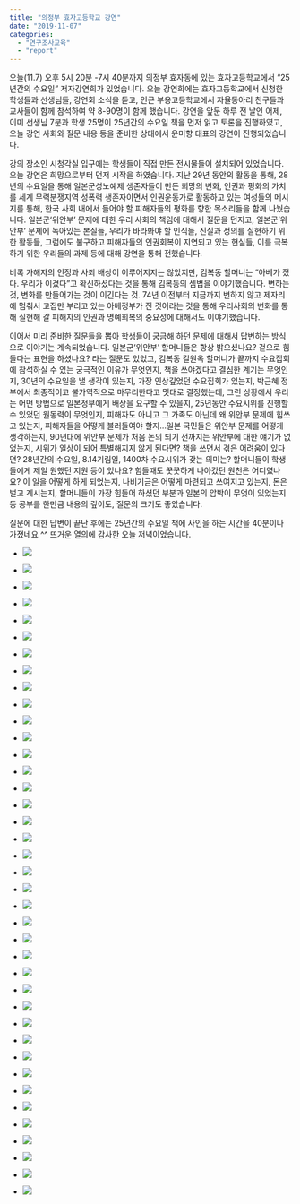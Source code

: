 ```yaml
---
title: "의정부 효자고등학교 강연"
date: "2019-11-07"
categories: 
  - "연구조사교육"
  - "report"
---
```


오늘(11.7) 오후 5시 20분 -7시 40분까지 의정부 효자동에 있는 효자고등학교에서 “25년간의 수요일” 저자강연회가 있었습니다. 오늘 강연회에는 효자고등학교에서 신청한 학생들과 선생님들, 강연회 소식을 듣고, 인근 부용고등학교에서 자율동아리 친구들과 교사들이 함께 참석하여 약 8-90명이 함께 했습니다. 강연을 앞둔 하루 전 날인 어제, 이미 선생님 7분과 학생 25명이 25년간의 수요일 책을 먼저 읽고 토론을 진행하였고, 오늘 강연 사회와 질문 내용 등을 준비한 상태에서 윤미향 대표의 강연이 진행되었습니다.

강의 장소인 시청각실 입구에는 학생들이 직접 만든 전시물들이 설치되어 있었습니다. 오늘 강연은 희망으로부터 먼저 시작을 하였습니다. 지난 29년 동안의 활동을 통해, 28년의 수요일을 통해 일본군성노예제 생존자들이 만든 희망의 변화, 인권과 평화의 가치를 세계 무력분쟁지역 성폭력 생존자이면서 인권운동가로 활동하고 있는 여성들의 메시지를 통해, 한국 사회 내에서 들어야 할 피해자들의 평화를 향한 목소리들을 함께 나눴습니다. 일본군‘위안부’ 문제에 대한 우리 사회의 책임에 대해서 질문을 던지고, 일본군‘위안부’ 문제에 녹아있는 본질들, 우리가 바라봐야 할 인식들, 진실과 정의를 실현하기 위한 활동들, 그럼에도 불구하고 피해자들의 인권회복이 지연되고 있는 현실들, 이를 극복하기 위한 우리들의 과제 등에 대해 강연을 통해 전했습니다.

비록 가해자의 인정과 사죄 배상이 이루어지지는 않았지만, 김복동 할머니는 “아베가 졌다. 우리가 이겼다”고 확신하셨다는 것을 통해 김복동의 셈법을 이야기했습니다. 변하는 것, 변화를 만들어가는 것이 이긴다는 것. 74년 이전부터 지금까지 변하지 않고 제자리에 멈춰서 고집만 부리고 있는 아베정부가 진 것이라는 것을 통해 우리사회의 변화를 통해 실현해 갈 피해자의 인권과 명예회복의 중요성에 대해서도 이야기했습니다.

이어서 미리 준비한 질문들을 뽑아 학생들이 궁금해 하던 문제에 대해서 답변하는 방식으로 이야기는 계속되었습니다. 일본군‘위안부’ 할머니들은 항상 밝으셨나요? 겉으로 힘들다는 표현을 하셨나요? 라는 질문도 있었고, 김복동 길원옥 할머니가 끝까지 수요집회에 참석하실 수 있는 궁극적인 이유가 무엇인지, 책을 쓰야겠다고 결심한 계기는 무엇인지, 30년의 수요일을 낼 생각이 있는지, 가장 인상깊었던 수요집회가 있는지, 박근혜 정부에서 최종적이고 불가역적으로 마무리한다고 멋대로 결정했는데, 그런 상황에서 우리는 어떤 방법으로 일본정부에게 배상을 요구할 수 있을지, 25년동안 수요시위를 진행할 수 있었던 원동력이 무엇인지, 피해자도 아니고 그 가족도 아닌데 왜 위안부 문제에 힘쓰고 있는지, 피해자들을 어떻게 불러들여야 할지...일본 국민들은 위안부 문제를 어떻게 생각하는지, 90년대에 위안부 문제가 처음 논의 되기 전까지는 위안부에 대한 얘기가 없었는지, 시위가 일상이 되어 특별해지지 않게 된다면? 책을 쓰면서 겪은 어려움이 있다면? 28년간의 수요일, 8.14기림일, 1400차 수요시위가 갖는 의미는? 할머니들이 학생들에게 제일 원했던 지원 등이 있나요? 힘들때도 꿋꿋하게 나아갔던 원천은 어디였나요? 이 일을 어떻게 하게 되었는지, 나비기금은 어떻게 마련되고 쓰여지고 있는지, 돈은 벌고 계시는지, 할머니들이 가장 힘들어 하셨던 부분과 일본의 압박이 무엇이 있었는지 등 공부를 한만큼 내용의 깊이도, 질문의 크기도 좋았습니다.

질문에 대한 답변이 끝난 후에는 25년간의 수요일 책에 사인을 하는 시간을 40분이나 가졌네요 ^^ 뜨거운 열의에 감사한 오늘 저녁이었습니다.

- ![](https://r2.womenandwar.net/2019/11/IMG_7324-1024x1001.jpg)
    
- ![](https://r2.womenandwar.net/2019/11/IMG_7325.jpg)
    
- ![](https://r2.womenandwar.net/2019/11/IMG_7326-1024x768.jpg)
    
- ![](https://r2.womenandwar.net/2019/11/IMG_7328-1024x626.jpg)
    
- ![](https://r2.womenandwar.net/2019/11/IMG_7330-1024x768.jpg)
    
- ![](https://r2.womenandwar.net/2019/11/IMG_7335-1024x768.jpg)
    
- ![](https://r2.womenandwar.net/2019/11/IMG_7340-1024x780.jpg)
    
- ![](https://r2.womenandwar.net/2019/11/IMG_7342.jpg)
    
- ![](https://r2.womenandwar.net/2019/11/IMG_7343-1024x802.jpg)
    
- ![](https://r2.womenandwar.net/2019/11/IMG_7346-1024x498.jpg)
    
- ![](https://r2.womenandwar.net/2019/11/IMG_7347-1024x576.jpg)
    
- ![](https://r2.womenandwar.net/2019/11/IMG_7348-768x1024.jpg)
    
- ![](https://r2.womenandwar.net/2019/11/IMG_7349-1024x768.jpg)
    
- ![](https://r2.womenandwar.net/2019/11/IMG_7350-1024x768.jpg)
    
- ![](https://r2.womenandwar.net/2019/11/IMG_7351-1024x768.jpg)
    
- ![](https://r2.womenandwar.net/2019/11/IMG_7352-1024x768.jpg)
    
- ![](https://r2.womenandwar.net/2019/11/IMG_7353-1024x768.jpg)
    
- ![](https://r2.womenandwar.net/2019/11/IMG_7354-1024x768.jpg)
    
- ![](https://r2.womenandwar.net/2019/11/IMG_7355-768x1024.jpg)
    
- ![](https://r2.womenandwar.net/2019/11/IMG_7356-1024x769.jpg)
    
- ![](https://r2.womenandwar.net/2019/11/IMG_7357-1024x768.jpg)
    
- ![](https://r2.womenandwar.net/2019/11/IMG_7358-1024x768.jpg)
    
- ![](https://r2.womenandwar.net/2019/11/IMG_7359-1024x768.jpg)
    
- ![](https://r2.womenandwar.net/2019/11/IMG_7360-1024x768.jpg)
    
- ![](https://r2.womenandwar.net/2019/11/IMG_7361-1024x768.jpg)
    
- ![](https://r2.womenandwar.net/2019/11/IMG_7362-1024x768.jpg)
    
- ![](https://r2.womenandwar.net/2019/11/IMG_7363-1024x538.jpg)
    
- ![](https://r2.womenandwar.net/2019/11/IMG_7365-1024x768.jpg)
    
- ![](https://r2.womenandwar.net/2019/11/IMG_7366-1024x769.jpg)
    
- ![](https://r2.womenandwar.net/2019/11/IMG_7367-1024x769.jpg)
    
- ![](https://r2.womenandwar.net/2019/11/IMG_7368-1024x574.jpg)
    
- ![](https://r2.womenandwar.net/2019/11/IMG_7369-1024x576.jpg)
    
- ![](https://r2.womenandwar.net/2019/11/IMG_7370-1024x576.jpg)
    
- ![](https://r2.womenandwar.net/2019/11/IMG_7371-1024x576.jpg)
    
- ![](https://r2.womenandwar.net/2019/11/IMG_7372-1024x576.jpg)
    
- ![](https://r2.womenandwar.net/2019/11/IMG_7373-1024x576.jpg)
    
- ![](https://r2.womenandwar.net/2019/11/IMG_7374-1024x576.jpg)
    
- ![](https://r2.womenandwar.net/2019/11/IMG_7376-2-1024x745.jpg)
    
- ![](https://r2.womenandwar.net/2019/11/IMG_7376-1024x745.jpg)
